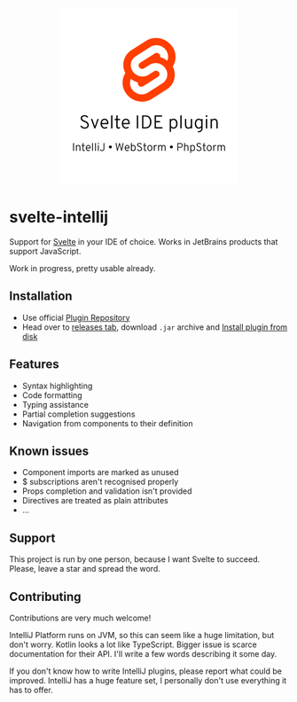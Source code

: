 <p align="center">
  <img width="320" src="./svelte-intellij-header.png" alt="logo of svelte-intellij repository">
</p>

# svelte-intellij

Support for <a href="https://svelte.dev/">Svelte</a> in your IDE of choice. Works in JetBrains products that support JavaScript.

<p>Work in progress, pretty usable already.</p>

## Installation
* Use official [Plugin Repository](https://plugins.jetbrains.com/plugin/12375-svelte)
* Head over to [releases tab](https://github.com/tomblachut/svelte-intellij/releases), download `.jar` archive and [Install plugin from disk](https://www.jetbrains.com/help/webstorm/managing-plugins.html#install_plugin_from_disk)

<h2>Features</h2>

<ul>
    <li>Syntax highlighting</li>
    <li>Code formatting</li>
    <li>Typing assistance</li>
    <li>Partial completion suggestions</li>
    <li>Navigation from components to their definition</li>
</ul>

<h2>Known issues</h2>

<ul>
    <li>Component imports are marked as unused</li>
    <li>$ subscriptions aren't recognised properly</li>
    <li>Props completion and validation isn't provided</li>
    <li>Directives are treated as plain attributes</li>
    <li>...</li>
</ul>

<h2>Support</h2>

This project is run by one person, because I want Svelte to succeed. Please, leave a star and spread the word.

<h2>Contributing</h2>

Contributions are very much welcome! 

IntelliJ Platform runs on JVM, so this can seem like a huge limitation, but don't worry. Kotlin looks a lot like TypeScript. Bigger issue is scarce documentation for their API. I'll write a few words describing it some day.

If you don't know how to write IntelliJ plugins, please report what could be improved. IntelliJ has a huge feature set, I personally don't use everything it has to offer.
